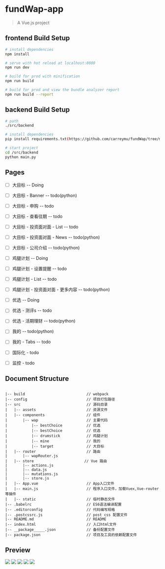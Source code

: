 # fundWap-app

> A Vue.js project

## frontend Build Setup

``` bash
# install dependencies
npm install

# serve with hot reload at localhost:8080
npm run dev

# build for prod with minification
npm run build

# build for prod and view the bundle analyzer report
npm run build --report
```

## backend Build Setup
```bash
# path
./src/backend

# install dependencies
pip install requirements.txt(https://github.com/carreymu/fundWap/tree/master/src/backend/requirements.txt)

# start project
cd /src/backend
python main.py

```

## Pages
- [ ] 大目标 -- Doing
- [ ] 大目标 - Banner -- todo(python)
- [ ] 大目标 - 申购 -- todo
- [ ] 大目标 - 查看往期 -- todo
- [ ] 大目标 - 投资面对面 - List -- todo
- [ ] 大目标 - 投资面对面 - News -- todo(python)
- [ ] 大目标 - 公司介绍 -- todo(python)

- [ ] 鸡腿计划 -- Doing
- [ ] 鸡腿计划 - 设置提醒 -- todo
- [ ] 鸡腿计划 - List -- todo
- [ ] 鸡腿计划 - 投资面对面 - 更多内容 -- todo(python)

- [ ] 优选 -- Doing
- [ ] 优选 - 测评s -- todo
- [ ] 优选 - 活期理财 -- todo(python)

- [ ] 我的 -- todo(python)
- [ ] 我的 - Tabs -- todo

- [ ] 国际化 - todo

- [ ] 监控 - todo

## Document Structure ##
```

|-- build                            // webpack
|-- config                           // 项目打包路径
|-- src                              // 源码目录
|   |-- assets                       // 资源文件
|   |-- components                   // 组件
|       |-- wap                      // 主要代码
|           |-- bestChoice           // 优选
|           |-- bestChoice           // 优选
|           |-- drumstick            // 鸡腿计划
|           |-- mine                 // 我的
|           |-- target               // 大目标
|   |-- router                       // 路由
|       |-- wapRouter.js
|   |-- store                       // Vue 路由
|       |-- actions.js
|       |-- data.js
|       |-- mutations.js
|       |-- store.js
|   |-- App.vue                      // App入口文件
|   |-- main.js                      // 程序入口文件，加载Vuex,Vue-router等插件
|   |-- static                       // 临时静态文件
|-- .babelrc                         // ES6语法编译配置
|-- .editorconfig                    // 代码编写规格
|-- .postcssrc.js                    // post css 配置文件
|-- README.md                        // README
|-- index.html                       // 入口html文件
|-- __package_____.json              // 备份配置文件
|-- package.json                     // 项目及工具的依赖配置文件

```

## Preview

![](https://github.com/carreymu/fundWap/raw/master/static/p1.png)
![](https://github.com/carreymu/fundWap/raw/master/static/p3.1.png)
![](https://github.com/carreymu/fundWap/raw/master/static/p2.png)
![](https://github.com/carreymu/fundWap/raw/master/static/p3.png)
![](https://github.com/carreymu/fundWap/raw/master/static/p4.png)

